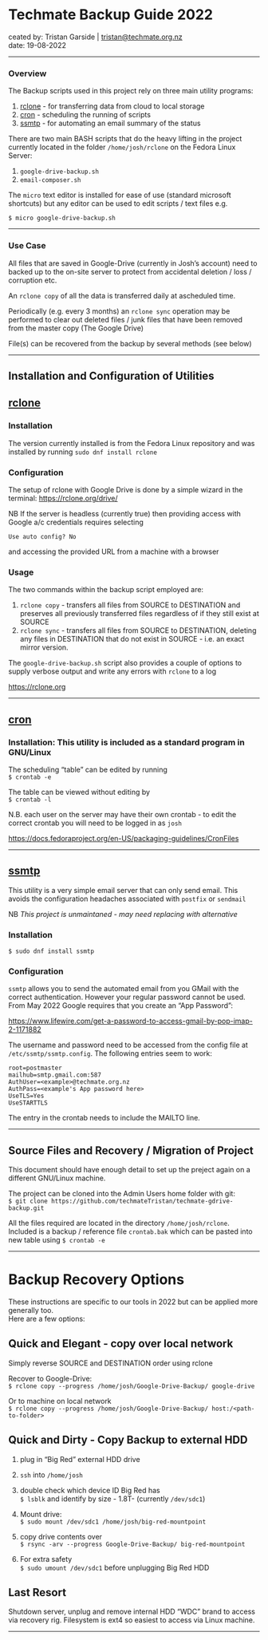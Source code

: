 Techmate Backup Guide 2022
==========================

ceated by: Tristan Garside | tristan@techmate.org.nz  
date: 19-08-2022

* * *

### Overview

The Backup scripts used in this project rely on three main utility programs:

1.  [rclone](https://rclone.org) - for transferring data from cloud to local storage
2.  [cron](https://docs.fedoraproject.org/en-US/packaging-guidelines/CronFiles/) - scheduling the running of scripts
3.  [ssmtp](https://wiki.archlinux.org/title/SSMTP) - for automating an email summary of the status
    

There are two main BASH scripts that do the heavy lifting in the project currently located in the folder `/home/josh/rclone` on the Fedora Linux Server:

1.  `google-drive-backup.sh`
2.  `email-composer.sh`
    

The `micro` text editor is installed for ease of use (standard microsoft shortcuts) but any editor can be used to edit scripts / text files e.g.

`$ micro google-drive-backup.sh`  

* * *

### Use Case

All files that are saved in Google-Drive (currently in Josh’s account) need to backed up to the on-site server to protect from accidental deletion / loss / corruption etc.

An `rclone copy` of all the data is transferred daily at ascheduled time.

Periodically (e.g. every 3 months) an `rclone sync` operation may be performed to clear out deleted files / junk files that have been removed from the master copy (The Google Drive)

File(s) can be recovered from the backup by several methods (see below)

* * *

## Installation and Configuration of Utilities

## [rclone](https://rclone.org)

### Installation

The version currently installed is from the Fedora Linux repository and was installed by running `sudo dnf install rclone`

### Configuration

The setup of rclone with Google Drive is done by a simple wizard in the terminal: https://rclone.org/drive/

NB If the server is headless (currently true) then providing access with Google a/c credentials requires selecting  

`Use auto config? No`  

and accessing the provided URL from a machine with a browser

### Usage

The two commands within the backup script employed are:

1.  `rclone copy` - transfers all files from SOURCE to DESTINATION and preserves all previously transferred files regardless of if they still exist at SOURCE
2.  `rclone sync` - transfers all files from SOURCE to DESTINATION, deleting any files in DESTINATION that do not exist in SOURCE - i.e. an exact mirror version.

The `google-drive-backup.sh` script also provides a couple of options to supply verbose output and write any errors with `rclone` to a log

https://rclone.org

* * *

## [cron](https://docs.fedoraproject.org/en-US/packaging-guidelines/CronFiles/)

### Installation: This utility is included as a standard program in GNU/Linux

The scheduling “table” can be edited by running  
`$ crontab -e`

The table can be viewed without editing by  
`$ crontab -l`

N.B. each user on the server may have their own crontab - to edit the correct crontab you will need to be logged in as `josh`

https://docs.fedoraproject.org/en-US/packaging-guidelines/CronFiles

* * *

## [ssmtp](https://wiki.archlinux.org/title/SSMTP)

This utility is a very simple email server that can only send email. This avoids the configuration headaches associated with `postfix` or `sendmail`

NB _This project is unmaintaned - may need replacing with alternative_  

### Installation

`$ sudo dnf install ssmtp`

### Configuration

`ssmtp` allows you to send the automated email from you GMail with the correct authentication. However your regular password cannot be used.
 From May 2022 Google requires that you create an “App Password”:

https://www.lifewire.com/get-a-password-to-access-gmail-by-pop-imap-2-1171882

The username and password need to be accessed from the config file at `/etc/ssmtp/ssmtp.config`. The following entries seem to work:

`root=postmaster`  
`mailhub=smtp.gmail.com:587`  
`AuthUser=<example>@techmate.org.nz`  
`AuthPass=<example's App password here>`  
`UseTLS=Yes`  
`UseSTARTTLS`  

The entry in the crontab needs to include the MAILTO line.

* * *

## Source Files and Recovery / Migration of Project

This document should have enough detail to set up the preject again on a different GNU/Linux machine.

The project can be cloned into the Admin Users home folder with git:  
`$ git clone https://github.com/techmateTristan/techmate-gdrive-backup.git`

All the files required are located in the directory `/home/josh/rclone`. Included is a backup / reference file `crontab.bak`
 which can be pasted into new table using `$ crontab -e`

* * *

  

Backup Recovery Options
=======================

These instructions are specific to our tools in 2022 but can be applied more generally too.  
Here are a few options:

## Quick and Elegant - copy over local network

Simply reverse SOURCE and DESTINATION order using rclone

Recover to Google-Drive:  
`$ rclone copy --progress /home/josh/Google-Drive-Backup/ google-drive`

Or to machine on local network  
`$ rclone copy --progress /home/josh/Google-Drive-Backup/ host:/<path-to-folder>`

## Quick and Dirty - Copy Backup to external HDD

1.  plug in “Big Red” external HDD drive
2.  `ssh` into `/home/josh`  
    
3.  double check which device ID Big Red has  
    `$ lsblk` and identify by size - 1.8T- (currently `/dev/sdc1`)
4.  Mount drive:  
    `$ sudo mount /dev/sdc1 /home/josh/big-red-mountpoint`
5.  copy drive contents over  
    `$ rsync -arv --progress Google-Drive-Backup/ big-red-mountpoint`
6.  For extra safety  
    `$ sudo umount /dev/sdc1` before unplugging Big Red HDD

## Last Resort

Shutdown server, unplug and remove internal HDD “WDC” brand to access via recovery rig. Filesystem is ext4 so easiest to access via Linux machine.

* * *
